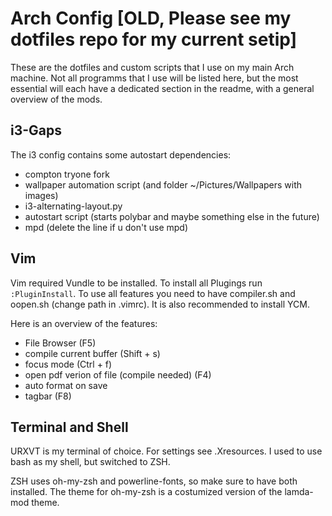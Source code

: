 # Arch Config [OLD, Please see my dotfiles repo for my current setip]

These are the dotfiles and custom scripts that I use on my main Arch machine.
Not all programms that I use will be listed here, but the most essential will each have a dedicated section in the readme, with a general overview of the mods.

## i3-Gaps

The i3 config contains some autostart dependencies:
- compton tryone fork
- wallpaper automation script (and folder ~/Pictures/Wallpapers with images)
- i3-alternating-layout.py
- autostart script (starts polybar and maybe something else in the future)
- mpd (delete the line if u don't use mpd)

## Vim

Vim required Vundle to be installed. To install all Plugings run `:PluginInstall`. To use all features you need to have compiler.sh and oopen.sh (change path in .vimrc). It is also recommended to install YCM.

Here is an overview of the features:
- File Browser (F5)
- compile current buffer (Shift + s)
- focus mode (Ctrl + f)
- open pdf verion of file (compile needed) (F4)
- auto format on save
- tagbar (F8)

## Terminal and Shell

URXVT is my terminal of choice. For settings see .Xresources. I used to use bash as my shell, but switched to ZSH.

ZSH uses oh-my-zsh and powerline-fonts, so make sure to have both installed. The theme for oh-my-zsh is a costumized version of the lamda-mod theme.



